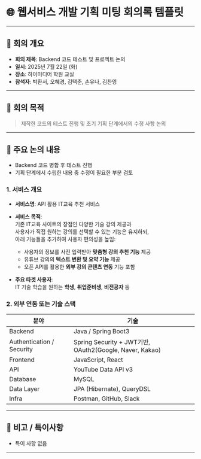 # 🌐 웹서비스 개발 기획 미팅 회의록 템플릿

---

## 📝 회의 개요
- **회의 제목**: Backend 코드 테스트 및 프로젝트 논의
- **일시**: 2025년 7월 22일 (화)
- **장소**: 하이미디어 학원 교실
- **참석자**: 박환서, 오혜경, 김택준, 손유나, 김찬영
    

---

## 🎯 회의 목적
> 제작한 코드의 테스트 진행 및 초기 기획 단계에서의 수정 사항 논의


---

## 📌 주요 논의 내용
- Backend 코드 병합 후 테스트 진행
- 기획 단계에서 수립한 내용 중 수정이 필요한 부분 검토


### 1. 서비스 개요
- **서비스명**: API 활용 IT교육 추천 서비스
- **서비스 목적**:  
  기존 IT교육 사이트의 장점인 다양한 기술 강의 제공과  
  사용자가 직접 원하는 강의를 선택할 수 있는 기능은 유지하되,  
  아래 기능들을 추가하여 사용자 편의성을 높임:
  - 사용자의 정보를 사전 입력받아 **맞춤형 강의 추천 기능** 제공  
  - 유튜브 강의의 **텍스트 변환 및 요약 기능** 제공  
  - 오픈 API를 활용한 **외부 강의 콘텐츠 연동** 기능 포함

- **주요 타겟 사용자**:  
  IT 기술 학습을 원하는 **학생**, **취업준비생**, **비전공자** 등

### 2. 외부 연동 또는 기술 스택
| 분야 | 기술 |
|------|------|
| Backend | Java / Spring Boot3 |
| Authentication / Security | Spring Security + JWT기반, OAuth2(Google, Naver, Kakao) |
| Frontend | JavaScript, React |
| API | YouTube Data API v3 |
| Database | MySQL |
| Data Layer |  JPA (Hibernate), QueryDSL | 
| Infra | Postman, GitHub, Slack |

---

## 📎 비고 / 특이사항
- 특이 사항 없음

---
